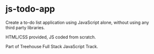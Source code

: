 # js-todo-app
Create a to-do list application using JavaScript alone, without using any third party libraries.

HTML/CSS provided, JS coded from scratch.

Part of Treehouse Full Stack JavaScript Track.
